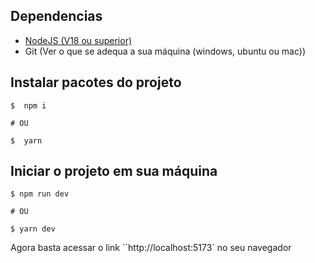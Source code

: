## Dependencias

- [NodeJS (V18 ou superior)](https://nodejs.org/en)
- Git (Ver o que se adequa a sua máquina (windows, ubuntu ou mac))

## Instalar pacotes do projeto

```shell
$  npm i

# OU

$  yarn
```

## Iniciar o projeto em sua máquina

```shell
$ npm run dev

# OU

$ yarn dev
```

Agora basta acessar o link ``http://localhost:5173` no seu navegador
